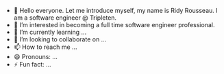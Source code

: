 - 👋 Hello everyone. Let me introduce myself, my name is Ridy Rousseau. I am a software engineer @ Tripleten.
- 👀 I’m interested in becoming a full time software engineer professional. 
- 🌱 I’m currently learning ...
- 💞️ I’m looking to collaborate on ...
- 📫 How to reach me ...
- 😄 Pronouns: ...
- ⚡ Fun fact: ...

<!---
earouss1/earouss1 is a ✨ special ✨ repository because its `README.md` (this file) appears on your GitHub profile.
You can click the Preview link to take a look at your changes.
--->

